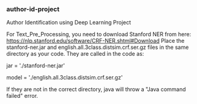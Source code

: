 ### author-id-project
Author Identification using Deep Learning Project

For Text_Pre_Processing, you need to download Stanford NER from here: https://nlp.stanford.edu/software/CRF-NER.shtml#Download
Place the stanford-ner.jar and english.all.3class.distsim.crf.ser.gz files in the same directory as your code. They are called in the code as:  


jar = './stanford-ner.jar'

model = './english.all.3class.distsim.crf.ser.gz' 


If they are not in the correct directory, java will throw a "Java command failed" error.
